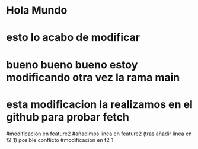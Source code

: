 # Hola Mundo
# esto lo acabo de modificar
# bueno bueno bueno estoy modificando otra vez la rama main
# esta modificacion la realizamos en el github para probar fetch
#modificacion en feature2
#añadimos linea en feature2 (tras añadir linea en f2_1) posible conflicto
#modificacion en f2_1

